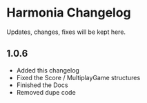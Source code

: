 # Harmonia Changelog

Updates, changes, fixes will be kept here.

## 1.0.6

- Added this changelog
- Fixed the Score / MultiplayGame structures
- Finished the Docs
- Removed dupe code